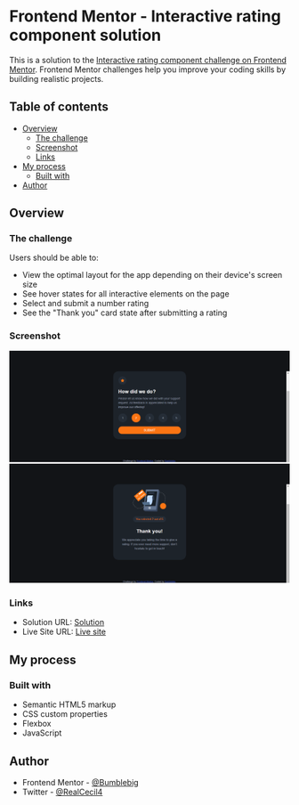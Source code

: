# Frontend Mentor - Interactive rating component solution

This is a solution to the [Interactive rating component challenge on Frontend Mentor](https://www.frontendmentor.io/challenges/interactive-rating-component-koxpeBUmI). Frontend Mentor challenges help you improve your coding skills by building realistic projects.

## Table of contents

- [Overview](#overview)
  - [The challenge](#the-challenge)
  - [Screenshot](#screenshot)
  - [Links](#links)
- [My process](#my-process)
  - [Built with](#built-with)
- [Author](#author)

## Overview

### The challenge

Users should be able to:

- View the optimal layout for the app depending on their device's screen size
- See hover states for all interactive elements on the page
- Select and submit a number rating
- See the "Thank you" card state after submitting a rating

### Screenshot

![Desktop](design/main.png)
![Submitted](design/submit.png)

### Links

- Solution URL: [Solution](https://github.com/Bumblebig/Frontend-mentor-solutions/tree/main/interactive-rating-component-main)
- Live Site URL: [Live site](https://bumblebig.github.io/Frontend-mentor-solutions/interactive-rating-component-main/)

## My process

### Built with

- Semantic HTML5 markup
- CSS custom properties
- Flexbox
- JavaScript

## Author

- Frontend Mentor - [@Bumblebig](https://www.frontendmentor.io/profile/Bumblebig)
- Twitter - [@RealCecil4](https://www.twitter.com/RealCecil4)
